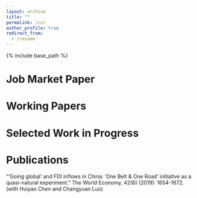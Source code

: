 ```yaml
---
layout: archive
title: ""
permalink: /cv/
author_profile: true
redirect_from:
  - /resume
---
```


{% include base_path %}

Job Market Paper
======


Working Papers
======

  
Selected Work in Progress
======


Publications
======
“‘Going global’ and FDI inflows in China: ‘One Belt & One Road’ initiative as a quasi-natural
experiment.” The World Economy, 42(6) (2019): 1654-1672. (with Huiyao Chen and Changyuan
Luo)
